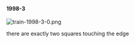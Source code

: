 #### 1998-3
![train-1998-3-0.png](https://github.com/lil-lab/nlvr/raw/master/nlvr/train/images/73/train-1998-3-0.png "train-1998-3-0.png")

there are exactly two squares touching the edge